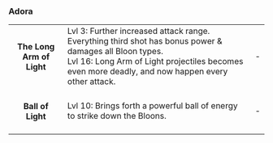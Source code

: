 ### Adora


<table>
   <tr>
    <td align='center'>
        <h4>The Long Arm of Light</h4>
    </td>
    <td>
       Lvl 3: Further increased attack range. Everything third shot has bonus power & damages all Bloon types.<br/>Lvl 16: Long Arm of Light projectiles becomes even more deadly, and now happen every other attack.
    </td>
    <td>
       -
    </td>
</tr><tr>
    <td align='center'>
        <h4>Ball of Light</h4>
    </td>
    <td>
       Lvl 10: Brings forth a powerful ball of energy to strike down the Bloons.
    </td>
    <td>
       -
    </td>
</tr>
</table>
